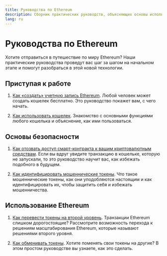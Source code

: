 ```yaml
---
title: Руководства по Ethereum
description: Сборник практических руководств, объясняющих основы использования Ethereum для новичков.
lang: ru
---
```


# Руководства по Ethereum

Хотите отправиться в путешествие по миру Ethereum? Наши практические руководства проведут вас шаг за шагом на начальном этапе и помогут разобраться в этой новой технологии.

## Приступая к работе

1. [Как «создать» учетную запись Ethereum](/guides/how-to-create-an-ethereum-account/). Любой человек может создать кошелек бесплатно. Это руководство покажет вам, с чего начать.

2. [Как использовать кошелек](/guides/how-to-use-a-wallet/). Знакомство с основными функциями любого кошелька и объяснение, как ими пользоваться.

## Основы безопасности

1. [Как отозвать доступ смарт-контракта к вашим криптовалютным средствам](/guides/how-to-revoke-token-access/). Если вы вдруг увидите транзакцию в кошельке, которую не запускали, то это руководство научит вас, как избежать подобного в будущем.

2. [Как идентифицировать мошеннические токены](/guides/how-to-id-scam-tokens/). Что такое мошеннические токены, как они уподобляются настоящим и как идентифицировать их, чтобы защитить себя и избежать мошенничества.

## Использование Ethereum

1. [Как перевести токены на второй уровень](/guides/how-to-use-a-bridge/). Транзакции Ethereum слишком дорогостоящие? Рассмотрите возможность перехода к решениям масштабирования Ethereum, которые называют решениями второго уровня.

2. [Как обменивать токены](/guides/how-to-swap-tokens/). Хотите поменять свои токены на другие? В этом простом руководстве вы узнаете, как это сделать.
